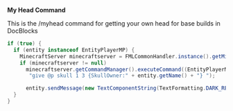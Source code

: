**My Head Command**

This is the /myhead command for getting your own head for base builds in DocBlocks

```java
if (true) {
  if (entity instanceof EntityPlayerMP) {
    MinecraftServer minecraftserver = FMLCommonHandler.instance().getMinecraftServerInstance();
    if (minecraftserver != null)
      minecraftserver.getCommandManager().executeCommand((EntityPlayerMP) entity,
       "give @p skull 1 3 {SkullOwner:" + entity.getName() + "} ");

      entity.sendMessage(new TextComponentString(TextFormatting.DARK_RED + "[Triggered]" + TextFormatting.WHITE + " You claimed your head"));
  }
}
```
